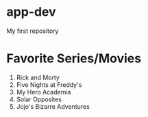 # app-dev
My first repository


# Favorite Series/Movies
1. Rick and Morty
2. Five Nights at Freddy's
3. My Hero Academia
4. Solar Opposites
5. Jojo's Bizarre Adventures
